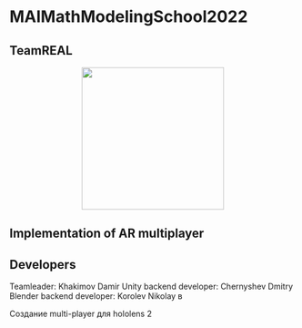 # MAIMathModelingSchool2022

## TeamREAL
<div id="header" align="center">
  <img src="https://media.giphy.com/media/qrLGBBY9nqPqJyvtR6/giphy.gif" width="250"/>
</div>

## Implementation of AR multiplayer

## Developers
Teamleader: Khakimov Damir 
Unity backend developer: Chernyshev Dmitry
Blender backend developer: Korolev Nikolay
в

Создание multi-player для hololens 2
